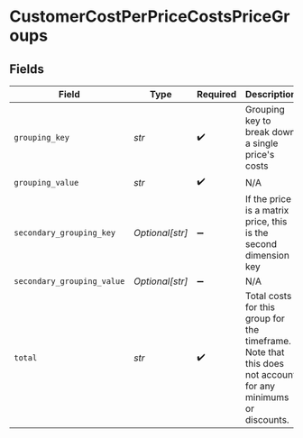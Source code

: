 # CustomerCostPerPriceCostsPriceGroups


## Fields

| Field                                                                                                        | Type                                                                                                         | Required                                                                                                     | Description                                                                                                  |
| ------------------------------------------------------------------------------------------------------------ | ------------------------------------------------------------------------------------------------------------ | ------------------------------------------------------------------------------------------------------------ | ------------------------------------------------------------------------------------------------------------ |
| `grouping_key`                                                                                               | *str*                                                                                                        | :heavy_check_mark:                                                                                           | Grouping key to break down a single price's costs                                                            |
| `grouping_value`                                                                                             | *str*                                                                                                        | :heavy_check_mark:                                                                                           | N/A                                                                                                          |
| `secondary_grouping_key`                                                                                     | *Optional[str]*                                                                                              | :heavy_minus_sign:                                                                                           | If the price is a matrix price, this is the second dimension key                                             |
| `secondary_grouping_value`                                                                                   | *Optional[str]*                                                                                              | :heavy_minus_sign:                                                                                           | N/A                                                                                                          |
| `total`                                                                                                      | *str*                                                                                                        | :heavy_check_mark:                                                                                           | Total costs for this group for the timeframe. Note that this does not account for any minimums or discounts. |